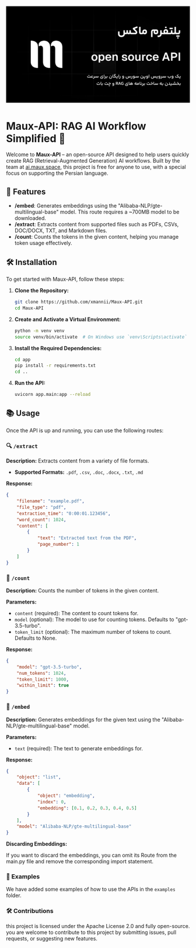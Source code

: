 # ![Maux-API Banner](static/banner.png)
# Maux-API: RAG AI Workflow Simplified 🚀

Welcome to **Maux-API** – an open-source API designed to help users quickly create RAG (Retrieval-Augmented Generation) AI workflows. Built by the team at [ai.maux.space](https://ai.maux.space), this project is free for anyone to use, with a special focus on supporting the Persian language.

## 🌟 Features

- **/embed**: Generates embeddings using the "Alibaba-NLP/gte-multilingual-base" model. This route requires a ~700MB model to be downloaded.
- **/extract**: Extracts content from supported files such as PDFs, CSVs, DOC/DOCX, TXT, and Markdown files.
- **/count**: Counts the tokens in the given content, helping you manage token usage effectively.

## 🛠 Installation

To get started with Maux-API, follow these steps:

1. **Clone the Repository:**

    ```bash
    git clone https://github.com/xmannii/Maux-API.git
    cd Maux-API
    ```

2. **Create and Activate a Virtual Environment:**

    ```bash
    python -m venv venv
    source venv/bin/activate  # On Windows use `venv\Scripts\activate`
    ```

3. **Install the Required Dependencies:**

    ```bash
    cd app
    pip install -r requirements.txt
    cd ..
    ```

4. **Run the API:**

    ```bash
    uvicorn app.main:app --reload
    ```

## 📚 Usage

Once the API is up and running, you can use the following routes:

### 🔍 `/extract`

**Description:** Extracts content from a variety of file formats.

- **Supported Formats:** `.pdf`, `.csv`, `.doc`, `.docx`, `.txt`, `.md`

**Response:**

```json
{
    "filename": "example.pdf",
    "file_type": "pdf",
    "extraction_time": "0:00:01.123456",
    "word_count": 1024,
    "content": [
        {
            "text": "Extracted text from the PDF",
            "page_number": 1
        }
    ]
}
```

### 📝 `/count`

**Description:** Counts the number of tokens in the given content.

**Parameters:**

- `content` (required): The content to count tokens for.
- `model` (optional): The model to use for counting tokens. Defaults to "gpt-3.5-turbo".
- `token_limit` (optional): The maximum number of tokens to count. Defaults to None.

**Response:**

```json
{
    "model": "gpt-3.5-turbo",
    "num_tokens": 1024,
    "token_limit": 1000,
    "within_limit": true
}
```

### 📝 `/embed`

**Description:** Generates embeddings for the given text using the "Alibaba-NLP/gte-multilingual-base" model.

**Parameters:**

- `text` (required): The text to generate embeddings for.

**Response:**

```json
{
    "object": "list",
    "data": [
        {
            "object": "embedding",
            "index": 0,
            "embedding": [0.1, 0.2, 0.3, 0.4, 0.5]
        }
    ],
    "model": "Alibaba-NLP/gte-multilingual-base"
}
```

**Discarding Embeddings:**

If you want to discard the embeddings, you can omit its Route from the main.py file and remove the corresponding import statement.


### 📁 Examples

We have added some examples of how to use the APIs in the `examples` folder.

### 🛠️ Contributions

this project is licensed under the Apache License 2.0 and fully open-source. you are welcome to contribute to this project by submitting issues, pull requests, or suggesting new features.

